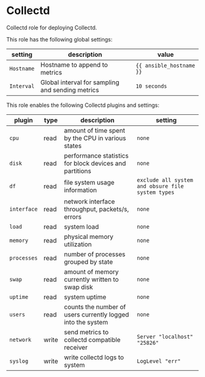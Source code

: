 # Collectd

Collectd role for deploying Collectd.

This role has the following global settings:

| setting | description | value |
|-----|-------------|---------|
| `Hostname` | Hostname to append to metrics | `{{ ansible_hostname }}` |
| `Interval` | Global interval for sampling and sending metrics | `10 seconds` |

This role enables the following Collectd plugins and settings:

| plugin | type | description | setting |
|-----|----|-------------|---------|
| `cpu` | read | amount of time spent by the CPU in various states | `none`|
| `disk` | read | performance statistics for block devices and partitions | `none` |
| `df` | read | file system usage information | `exclude all system and obsure file system types` |
| `interface` | read | network interface throughput, packets/s, errors | `none ` |
| `load` | read | system load | `none ` |
| `memory` | read | physical memory utilization | `none ` |
| `processes` | read | number of processes grouped by state | `none` |
| `swap` | read | amount of memory currently written to swap disk | `none` |
| `uptime` | read | system uptime | `none` |
| `users` | read | counts the number of users currently logged into the system | `none` |
| `network` | write | send metrics to collectd compatible receiver | `Server "localhost" "25826"` |
| `syslog` | write | write collectd logs to system | `LogLevel "err"` |
